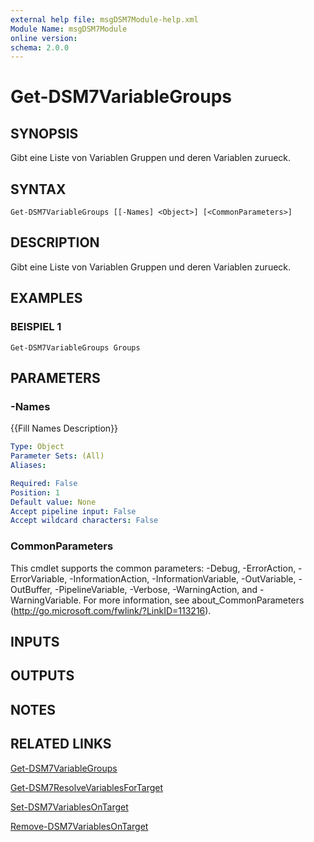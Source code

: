 ```yaml
---
external help file: msgDSM7Module-help.xml
Module Name: msgDSM7Module
online version:
schema: 2.0.0
---
```


# Get-DSM7VariableGroups

## SYNOPSIS
Gibt eine Liste von Variablen Gruppen und deren Variablen zurueck.

## SYNTAX

```
Get-DSM7VariableGroups [[-Names] <Object>] [<CommonParameters>]
```

## DESCRIPTION
Gibt eine Liste von Variablen Gruppen und deren Variablen zurueck.

## EXAMPLES

### BEISPIEL 1
```
Get-DSM7VariableGroups Groups
```

## PARAMETERS

### -Names
{{Fill Names Description}}

```yaml
Type: Object
Parameter Sets: (All)
Aliases:

Required: False
Position: 1
Default value: None
Accept pipeline input: False
Accept wildcard characters: False
```

### CommonParameters
This cmdlet supports the common parameters: -Debug, -ErrorAction, -ErrorVariable, -InformationAction, -InformationVariable, -OutVariable, -OutBuffer, -PipelineVariable, -Verbose, -WarningAction, and -WarningVariable.
For more information, see about_CommonParameters (http://go.microsoft.com/fwlink/?LinkID=113216).

## INPUTS

## OUTPUTS

## NOTES

## RELATED LINKS

[Get-DSM7VariableGroups]()

[Get-DSM7ResolveVariablesForTarget]()

[Set-DSM7VariablesOnTarget]()

[Remove-DSM7VariablesOnTarget]()

